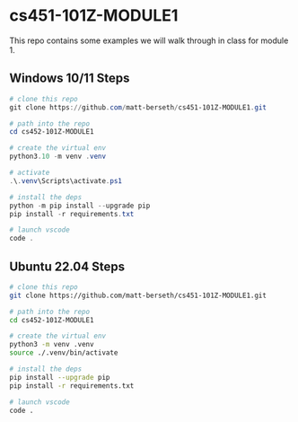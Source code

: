 # cs451-101Z-MODULE1
This repo contains some examples we will walk through in class for module 1.

## Windows 10/11 Steps
```powershell
# clone this repo
git clone https://github.com/matt-berseth/cs451-101Z-MODULE1.git

# path into the repo
cd cs452-101Z-MODULE1

# create the virtual env
python3.10 -m venv .venv

# activate
.\.venv\Scripts\activate.ps1

# install the deps
python -m pip install --upgrade pip
pip install -r requirements.txt

# launch vscode
code .
```

## Ubuntu 22.04 Steps
```bash
# clone this repo
git clone https://github.com/matt-berseth/cs451-101Z-MODULE1.git

# path into the repo
cd cs452-101Z-MODULE1

# create the virtual env
python3 -m venv .venv
source ./.venv/bin/activate

# install the deps
pip install --upgrade pip
pip install -r requirements.txt

# launch vscode
code .
```